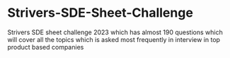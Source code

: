 # Strivers-SDE-Sheet-Challenge
Strivers SDE sheet challenge 2023 which has almost 190 questions which will cover all the topics which is asked most frequently in interview in top product based companies
